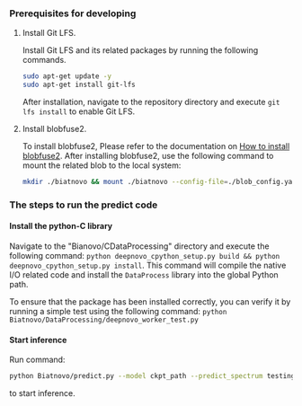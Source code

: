 ### Prerequisites for developing
1. Install Git LFS.
    
    Install Git LFS and its related packages by running the following commands.
    ```bash
    sudo apt-get update -y
    sudo apt-get install git-lfs
    ```
    After installation, navigate to the repository directory and execute `git lfs install` to enable Git LFS.

2. Install blobfuse2.

    To install blobfuse2, Please refer to the documentation on [How to install blobfuse2](https://learn.microsoft.com/en-us/azure/storage/blobs/blobfuse2-how-to-deploy?tabs=Ubuntu#how-to-install-blobfuse2). After installing blobfuse2, use the following command to mount the related blob to the local system:
    ```bash
    mkdir ./biatnovo && mount ./biatnovo --config-file=./blob_config.yaml
    ```

### The steps to run the predict code
#### Install the python-C library

Navigate to the "Bianovo/CDataProcessing" directory and execute the following command: `python deepnovo_cpython_setup.py build && python deepnovo_cpython_setup.py install`. This command will compile the native I/O related code and install the `DataProcess` library into the global Python path.

To ensure that the package has been installed correctly, you can verify it by running a simple test using the following command: `python Biatnovo/DataProcessing/deepnovo_worker_test.py`

#### Start inference
 
Run command: 
```bash
python Biatnovo/predict.py --model ckpt_path --predict_spectrum testing_example.spectrum.mgf --predict_feature testing_example.feature.csv --cuda
```
to start inference.
